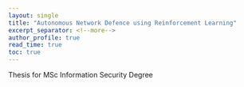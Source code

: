 ```yaml
---
layout: single
title: "Autonomous Network Defence using Reinforcement Learning"
excerpt_separator: <!--more-->
author_profile: true
read_time: true
toc: true
---
```


Thesis for MSc Information Security Degree

<!--more-->